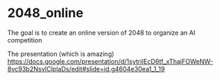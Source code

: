 # 2048_online
The goal is to create an online version of 2048 to organize an AI competition

The presentation (which is amazing) https://docs.google.com/presentation/d/1sytriIEcD6tf_xThajFOWeNW-8vc93b2NsvlClplaDs/edit#slide=id.g4604e30ea1_1_19
